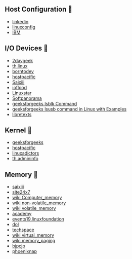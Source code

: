 ## Host Configuration :sauropod:
- [linkedin](https://www.linkedin.com/pulse/hosts-configuration-file-linux-razvan-alexandru-ionica)<br />
- [linuxconfig](https://linuxconfig.org/hosts-file-example-on-linux)<br />
- [IBM](https://www.ibm.com/docs/en/aix/7.2?topic=commands)

## I/O Devices :orangutan:
- [2daygeek](https://www.2daygeek.com/check-system-hardware-devices-bus-information-lspci-lsscsi-lsusb-lsblk-linux/)<br />
- [th.linux](https://th.linux-console.net/?p=1357)<br />
- [borntodev](https://www.borntodev.com/wp-content/uploads/2023/08/cheatsheet-linux-command.pdf)<br />
- [hostpacific](https://www.hostpacific.com/command-linux/)<br />
- [Saixiii](https://saixiii.com/what-is-kernel/)<br />
- [ioflood](https://ioflood.com/blog/lspci-linux-command/)<br />
- [Linuxstar](https://linuxstar.info/lsscsi/)<br />
- [Softpanorama](https://softpanorama.org/Utilities/lsscsi.shtml)<br />
- [geeksforgeeks lsblk Command](https://www.geeksforgeeks.org/lsblk-command-in-linux-with-examples/)<br />
- [geeksforgeeks lsusb command in Linux with Examples](https://www.geeksforgeeks.org/lsusb-command-in-linux-with-examples/)<br />
- [libretexts](https://eng.libretexts.org/Bookshelves/Computer_Science/Operating_Systems/Linux_-_The_Penguin_Marches_On_(McClanahan)/09%3A_Managing_Linux_Devices/3.03%3A_Monitoring_Devices_in_Linux#:~:text=The%20lsusb%20command%20in%20Linux,device%20id%2C%20and%20vendor%20information.)

## Kernel :penguin:
- [geeksforgeeks](https://www.geeksforgeeks.org/depmod-command-in-linux-with-examples/)<br />
- [hostpacific](https://www.hostpacific.com/command-linux/)<br />
- [linuxadictors](https://www.linuxadictos.com/th/dmesg-comandos-informacion-solucionar-problemas-linux.html)<br />
- [th.admininfo](https://th.admininfo.info/qu-hace-y-c-mo-usar-el-comando-dmesg-linux)

## Memory :unicorn:
- [saixiii](https://saixiii.com/free-linux-command/)<br />
- [site24x7](https://www.site24x7.com/learn/linux/optimize-memory.html)
- [wiki Computer_memory](https://en.wikipedia.org/wiki/Computer_memory)
- [wiki non-volatile_memory](https://en.wikipedia.org/wiki/Non-volatile_memory)
- [wiki volatile_memory](https://en.wikipedia.org/wiki/Volatile_memory)
- [academy](http://www.academy.rbru.ac.th/uploadfiles/books/305-2017-08-01-15-53-15.pdf)
- [events19.linuxfoundation](https://events19.linuxfoundation.org/wp-content/uploads/2017/12/MM-101-Introduction-to-Linux-Memory-Management-Christoph-Lameter-Jump-Trading-LLC-1.pdf)
- [dol](https://www.dol.go.th/it/Pages/%E0%B8%82%E0%B9%88%E0%B8%B2%E0%B8%A7%E0%B8%AA%E0%B8%B2%E0%B8%A3%20%E0%B8%9A%E0%B8%97%E0%B8%84%E0%B8%A7%E0%B8%B2%E0%B8%A1%20IT/%E0%B8%AB%E0%B8%99%E0%B9%88%E0%B8%A7%E0%B8%A2%E0%B8%84%E0%B8%A7%E0%B8%B2%E0%B8%A1%E0%B8%88%E0%B8%B3%E0%B9%80%E0%B8%AA%E0%B8%A1%E0%B8%B7%E0%B8%AD%E0%B8%99-Virtual-Memory-%E0%B8%84%E0%B8%B7%E0%B8%AD.aspx)
- [techspace](https://techspace.co.th/blog/ram-harddisk-storage/#:~:text=HDD%2C%20SSD%20%E0%B8%AB%E0%B8%A3%E0%B8%B7%E0%B8%AD%20Harddisk%20%E0%B8%84%E0%B8%B7%E0%B8%AD,%E0%B8%AB%E0%B8%B1%E0%B8%A7%E0%B8%AD%E0%B9%88%E0%B8%B2%E0%B8%99%E0%B9%81%E0%B8%A5%E0%B8%B0%E0%B9%80%E0%B8%82%E0%B8%B5%E0%B8%A2%E0%B8%99%E0%B8%82%E0%B9%89%E0%B8%AD%E0%B8%A1%E0%B8%B9%E0%B8%A5)
- [wiki virtual_memory](https://en.wikipedia.org/wiki/Virtual_memory)
- [wiki memory_paging](https://en.wikipedia.org/wiki/Memory_paging)
- [bjpcjp](https://bjpcjp.github.io/pdfs/devops/linux-commands-handbook.pdf)
- [phoenixnap](https://phoenixnap.com/kb/linux-commands-check-memory-usage )
